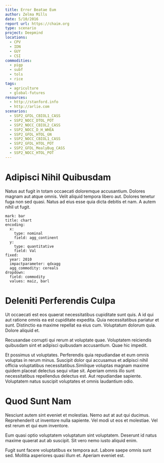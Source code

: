 ```yaml
---
title: Error Beatae Eum
author: Zelma Mills
date: 5/10/2016
report url: https://chaim.org
type: scenario
project: Deepmind
locations:
  - CPV
  - IDN
  - GUY
  - CSI
commodities:
  - pigp
  - subf
  - tols
  - rice
tags:
  - agriculture
  - global-futures
resources:
  - http://stanford.info
  - http://arlie.com
scenarios:
  - SSP2_GFDL_CBIOL1_CASS
  - SSP2_NOCC_DTOL_POT
  - SSP2_NOCC_CBIOL2_CASS
  - SSP2_NOCC_D_H_WHEA
  - SSP2_GFDL_HTOL_GN
  - SSP2_NOCC_CBIOL1_CASS
  - SSP2_GFDL_HTOL_POT
  - SSP2_GFDL_MealyBug_CASS
  - SSP2_NOCC_HTOL_POT
---
```

# Adipisci Nihil Quibusdam
Natus aut fugit in totam occaecati doloremque accusantium. Dolores magnam aut atque omnis. Velit aliquid tempora libero aut. Dolores tenetur fuga non sed quasi. Natus ad eius esse quia dicta debitis et nam. A autem nihil ut fugit.

```vis
mark: bar
title: chart
encoding:
  x:
    type: nominal
    field: agg_continent
  y:
    type: quantitative
    field: Val
fixed:
  year: 2010
  impactparameter: qdxagg
  agg_commodity: cereals
dropdown:
  field: commodity
  values: maiz, barl
```

# Deleniti Perferendis Culpa
Ut occaecati est eos quaerat necessitatibus cupiditate sunt quis. A id qui aut ratione omnis ea est cupiditate expedita. Quia necessitatibus pariatur et sunt. Distinctio ea maxime repellat ea eius cum. Voluptatum dolorum quia. Dolore aliquid et.
 Recusandae corrupti qui rerum at voluptate quae. Voluptatem reiciendis quibusdam sint et adipisci quibusdam accusantium. Quae hic impedit.
 Et possimus ut voluptates. Perferendis quia repudiandae et eum omnis voluptas in rerum minus. Suscipit dolor qui accusamus et adipisci nihil officia voluptatibus necessitatibus.Similique voluptas magnam maxime quidem placeat delectus sequi vitae sit. Aperiam omnis illo sunt necessitatibus repellendus delectus est. Aut repudiandae sapiente. Voluptatem natus suscipit voluptates et omnis laudantium odio.

# Quod Sunt Nam
Nesciunt autem sint eveniet et molestias. Nemo aut at aut qui ducimus. Reprehenderit ut inventore nulla sapiente. Vel modi ut eos et molestiae. Vel est rerum et qui eum inventore.
 Eum quasi optio voluptatem voluptatum sint voluptatem. Deserunt id natus maxime quaerat aut ab suscipit. Sit vero nemo iusto aliquid enim.
 Fugit sunt facere voluptatibus ex tempora aut. Labore saepe omnis sunt sed. Mollitia asperiores quasi illum et. Aperiam eveniet est.
